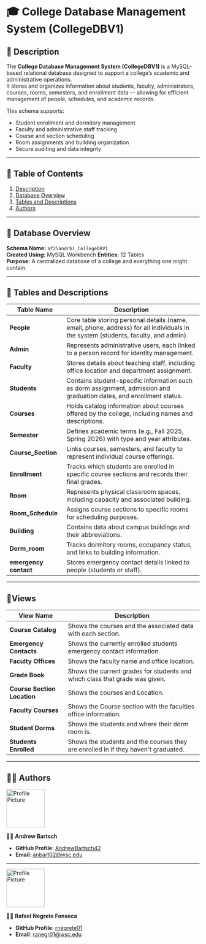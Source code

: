 # 🎓 College Database Management System (CollegeDBV1)

## 📘 Description
The **College Database Management System (CollegeDBV1)** is a MySQL-based relational database designed to support a college’s academic and administrative operations.  
It stores and organizes information about students, faculty, administrators, courses, rooms, semesters, and enrollment data — allowing for efficient management of people, schedules, and academic records.

This schema supports:
- Student enrollment and dormitory management  
- Faculty and administrative staff tracking  
- Course and section scheduling  
- Room assignments and building organization  
- Secure auditing and data integrity

---

## 📑 Table of Contents
1. [Description](#description)  
2. [Database Overview](#database-overview)  
3. [Tables and Descriptions](#tables-and-descriptions)    
4. [Authors](#authors)

---

## 🧩 Database Overview
**Schema Name:** `af25andrb1_CollegeDBV1`  
**Created Using:** MySQL Workbench
**Entities:** 12 Tables  
**Purpose:** A centralized database of a college and everything one might contain.

---

## 🧱 Tables and Descriptions

| Table Name | Description |
|-------------|-------------|
| **People** | Core table storing personal details (name, email, phone, address) for all individuals in the system (students, faculty, and admin). |
| **Admin** | Represents administrative users, each linked to a person record for identity management. |
| **Faculty** | Stores details about teaching staff, including office location and department assignment. |
| **Students** | Contains student-specific information such as dorm assignment, admission and graduation dates, and enrollment status. |
| **Courses** | Holds catalog information about courses offered by the college, including names and descriptions. |
| **Semester** | Defines academic terms (e.g., Fall 2025, Spring 2026) with type and year attributes. |
| **Course_Section** | Links courses, semesters, and faculty to represent individual course offerings. |
| **Enrollment** | Tracks which students are enrolled in specific course sections and records their final grades. |
| **Room** | Represents physical classroom spaces, including capacity and associated building. |
| **Room_Schedule** | Assigns course sections to specific rooms for scheduling purposes. |
| **Building** | Contains data about campus buildings and their abbreviations. |
| **Dorm_room** | Tracks dormitory rooms, occupancy status, and links to building information. |
| **emergency contact** | Stores emergency contact details linked to people (students or staff). |

---

## 👀Views

| View Name | Description |
|-------------|-------------|
| **Course Catalog** | Shows the courses and the associated data with each section. |
| **Emergency Contacts** | Shows the currently enrolled students emergency contact information. |
| **Faculty Offices** | Shows the faculty name and office location. |
| **Grade Book** | Shows the current grades for students and which class that grade was given. |
| **Course Section Location** | Shows the courses and Location. |
| **Faculty Courses** | Shows the Course section with the faculties office information. |
| **Student Dorms** | Shows the students and where their dorm room is. |
| **Students Enrolled** | Shows the students and the courses they are enrolled in if they haven't graduated. |

---

## 👩‍💻 Authors

<img src="andrews_pfp.jpg" alt="Profile Picture" width="100" />

👩‍🎓 **Andrew Bartsch**  
- **GitHub Profile**: [AndrewBartsch42](https://github.com/AndrewBartsch42)  
- **Email**: [anbart02@wsc.edu](mailto:anbart02@wsc.edu)  

---

<img src="rafaels_pfp.jpg" alt="Profile Picture" width="100" />

👨‍🎓 **Rafael Negrete Fonseca**  
- **GitHub Profile**: [rnegrete01](https://github.com/rnegrete01)  
- **Email**: [ranegr01@wsc.edu](mailto:ranegr01@wsc.edu)  
